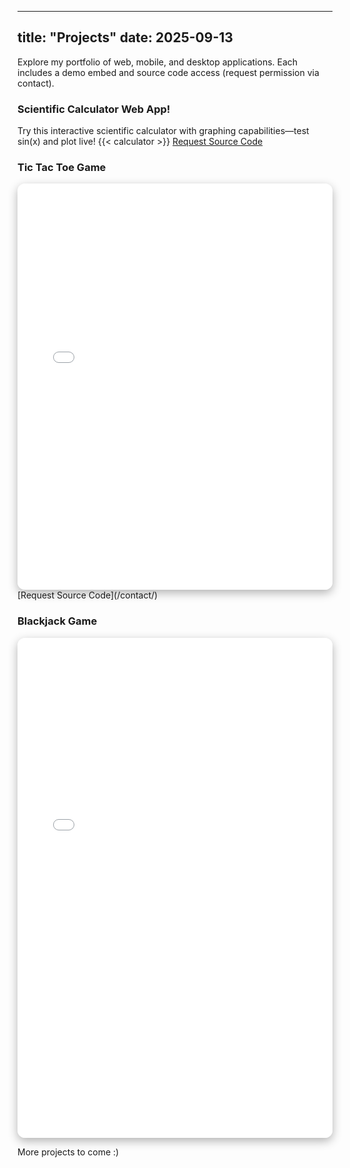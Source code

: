 
---
title: "Projects"
date: 2025-09-13
---
Explore my portfolio of web, mobile, and desktop applications. Each includes a demo embed and source code access (request permission via contact).

### Scientific Calculator Web App!
Try this interactive scientific calculator with graphing capabilities—test sin(x) and plot live!
{{< calculator >}} <!-- Uses the new shortcode -->
[Request Source Code](/contact/) <!-- Gated access via email for GitHub invite -->

### Tic Tac Toe Game
<iframe src="/tic-tac-toe.html" width="100%" height="650" style="border:none; border-radius:12px; box-shadow:0 5px 15px rgba(0,0,0,0.3);"></iframe>
[Request Source Code](/contact/)

### Blackjack Game
<iframe src="/blackjack.html" width="100%" height="800" style="border:none; border-radius:12px; box-shadow:0 5px 15px rgba(0,0,0,0.3);"></iframe>

More projects to come :)
